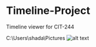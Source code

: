 # Timeline-Project
Timeline viewer for CIT-244

C:\Users\shada\Pictures
<img src="/path/to/Kid-Cudi.jpg" alt="alt text" title="Title" />
